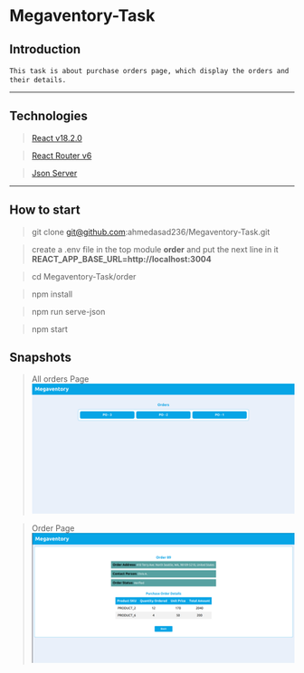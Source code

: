 # Megaventory-Task

## Introduction

```
This task is about purchase orders page, which display the orders and their details.
```
---
## Technologies
> [React v18.2.0](https://reactjs.org/)

> [React Router v6](https://reactrouter.com/en/main)

> [Json Server](https://www.npmjs.com/package/json-server#getting-started)

---
## How to start
>  git clone git@github.com:ahmedasad236/Megaventory-Task.git

> create a .env file in the top module **order** and put the next line in it **REACT_APP_BASE_URL=http://localhost:3004**

>  cd Megaventory-Task/order

>  npm install

>  npm run serve-json

>  npm start 

## Snapshots
> All orders Page<img src="./readme_images/main_page.png">

> Order Page <img src="./readme_images/order_page.png">
